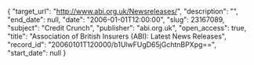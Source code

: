{
  "target_url": "http://www.abi.org.uk/Newsreleases/", 
  "description": "", 
  "end_date": null, 
  "date": "2006-01-01T12:00:00", 
  "slug": 23167089, 
  "subject": "Credit Crunch", 
  "publisher": "abi.org.uk", 
  "open_access": true, 
  "title": "Association of British Insurers (ABI): Latest News Releases", 
  "record_id": "20060101T120000/b1UlwFUgD65jGchtnBPXpg==", 
  "start_date": null
}

